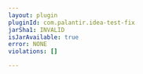 ```yaml
---
layout: plugin
pluginId: com.palantir.idea-test-fix
jarSha1: INVALID
isJarAvailable: true
error: NONE
violations: []

---
```

